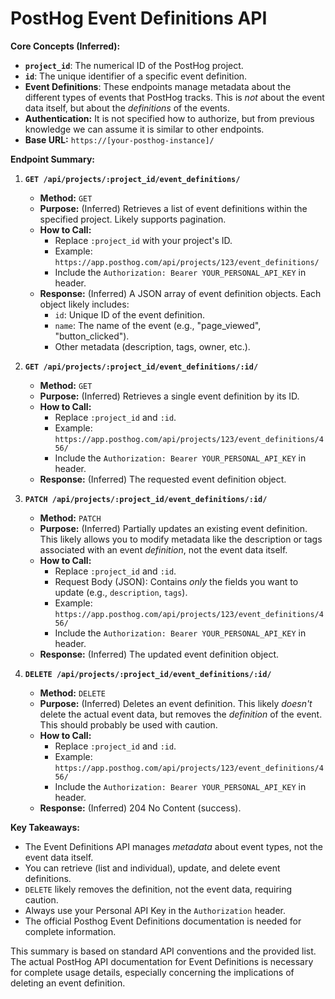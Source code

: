 # PostHog Event Definitions API

**Core Concepts (Inferred):**

*   **`project_id`**: The numerical ID of the PostHog project.
*   **`id`**: The unique identifier of a specific event definition.
*   **Event Definitions**: These endpoints manage metadata about the different types of events that PostHog tracks. This is *not* about the event data itself, but about the *definitions* of the events.
* **Authentication:** It is not specified how to authorize, but from previous knowledge we can assume it is similar to other endpoints.
*   **Base URL:** `https://[your-posthog-instance]/`

**Endpoint Summary:**

1.  **`GET /api/projects/:project_id/event_definitions/`**

    *   **Method:** `GET`
    *   **Purpose:** (Inferred) Retrieves a list of event definitions within the specified project. Likely supports pagination.
    *   **How to Call:**
        *   Replace `:project_id` with your project's ID.
        *   Example: `https://app.posthog.com/api/projects/123/event_definitions/`
        *   Include the `Authorization: Bearer YOUR_PERSONAL_API_KEY` in header.
    *   **Response:** (Inferred) A JSON array of event definition objects. Each object likely includes:
        *   `id`: Unique ID of the event definition.
        *   `name`: The name of the event (e.g., "page_viewed", "button_clicked").
        *   Other metadata (description, tags, owner, etc.).

2.  **`GET /api/projects/:project_id/event_definitions/:id/`**

    *   **Method:** `GET`
    *   **Purpose:** (Inferred) Retrieves a single event definition by its ID.
    *   **How to Call:**
        *   Replace `:project_id` and `:id`.
        *   Example: `https://app.posthog.com/api/projects/123/event_definitions/456/`
        *   Include the `Authorization: Bearer YOUR_PERSONAL_API_KEY` in header.
    *   **Response:** (Inferred) The requested event definition object.

3.  **`PATCH /api/projects/:project_id/event_definitions/:id/`**

    *   **Method:** `PATCH`
    *   **Purpose:** (Inferred) Partially updates an existing event definition. This likely allows you to modify metadata like the description or tags associated with an event *definition*, not the event data itself.
    *   **How to Call:**
        *   Replace `:project_id` and `:id`.
        *   Request Body (JSON): Contains *only* the fields you want to update (e.g., `description`, `tags`).
        *   Example: `https://app.posthog.com/api/projects/123/event_definitions/456/`
        *   Include the `Authorization: Bearer YOUR_PERSONAL_API_KEY` in header.
    *   **Response:** (Inferred) The updated event definition object.

4.  **`DELETE /api/projects/:project_id/event_definitions/:id/`**

    *   **Method:** `DELETE`
    *   **Purpose:** (Inferred) Deletes an event definition.  This likely *doesn't* delete the actual event data, but removes the *definition* of the event. This should probably be used with caution.
    *   **How to Call:**
        *   Replace `:project_id` and `:id`.
        *   Example: `https://app.posthog.com/api/projects/123/event_definitions/456/`
        *   Include the `Authorization: Bearer YOUR_PERSONAL_API_KEY` in header.
    *   **Response:** (Inferred) 204 No Content (success).

**Key Takeaways:**

*   The Event Definitions API manages *metadata* about event types, not the event data itself.
*   You can retrieve (list and individual), update, and delete event definitions.
*   `DELETE` likely removes the definition, not the event data, requiring caution.
*   Always use your Personal API Key in the `Authorization` header.
*  The official Posthog Event Definitions documentation is needed for complete information.

This summary is based on standard API conventions and the provided list. The actual PostHog API documentation for Event Definitions is necessary for complete usage details, especially concerning the implications of deleting an event definition.
